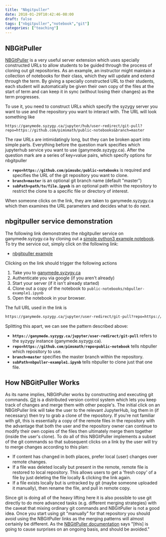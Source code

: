 ```yaml
---
title: "Nbgitpuller"
date: 2018-01-29T10:42:46-08:00
draft: false
tags: ["nbgitpuller","notebook","git"]
categories: ["teaching"]
---
```


## NBGitPuller
[NBGitPuller](https://github.com/data-8/nbgitpuller) is a very useful server
extension which uses specially constructed URLs to allow students to be guided
through the process of cloning out git repositories. As an example, an
instructor might maintain a collection of notebooks for their class, which they
will update and extend through the term. By giving a specially constructed URL
to their students, each student will automatically be given their own copy of
the files at the start of term and can keep it in sync (without losing their
changes) as the term progresses.

To use it, you need to construct URLs which specify the syzygy server you want
to use and the repository you want to interact with. The URL will look something
like 
```http
https://ganymede.syzygy.ca/jupyter/hub/user-redirect/git-pull?repo=https://github.com/pimsmath/public-notebooks&branch=master
```

The raw URLs are intimidatingly long, but they can be broken apart into simple
parts. Everything before the question mark specifies which jupyterhub service
you want to use (ganymede.syzygy.ca). After the question mark are a series of
key=value pairs, which specify options for nbgitpuller

  * **`repo=https://github.com/pimsubc/public-notebooks`** is required and
    specifies the URL of the git repository you want to clone.
  * **`branch=master`** is an optional git branch name (default "master")
  * **`subPath=path/to/file.ipynb`** is an optional path within the repository to
    restrict the clone to a specific file or directory of interest.

When someone clicks on the link, they are taken to ganymede.syzygy.ca which then
examines the URL parameters and decides what to do next.

## nbgitpuller service demonstration

The following link demonstrates the nbgitpuller service on ganymede.syzygy.ca by
cloning out a [simple python3 example
notebook](https://github.com/pimsmath/public-notebooks/blob/master/nbpuller-example1.ipynb).
To try the service out, simply click on the following link:

  * <a href="https://ganymede.syzygy.ca/jupyter/user-redirect/git-pull?repo=https://github.com/pimsmath/public-notebooks&branch=master&subPath=nbpuller-example1.ipynb" target="_blank">nbgitpuller example</a>

Clicking on the link should trigger the following actions

  1. Take you to [ganymede.syzygy.ca](https://ganymede.syzygy.ca)
  2. Authenticate you via google (if you aren't already)
  3. Start your server (if it isn't already started)
  4. Clone out a copy of the notebook to
     `public-notebooks/nbpuller-example1.ipynb`
  5. Open the notebook in your browser.

The full URL used in the link is
```html
https://ganymede.syzygy.ca/jupyter/user-redirect/git-pull?repo=https://github.com/pimsmath/public-notebooks&branch=master&subPath=nbpuller-example1.ipynb
```

Splitting this apart, we can see the pattern described above:

  * **`https://ganymede.syzygy.ca/jupyter/user-redirect/git-pull`** refers to the
    syzygy instance (ganymede.syzygy.ca).
  * **`repo=https://github.com/pimsmath/repo=public-notebook`** tells nbpuller which
    repository to use.
  * **`branch=master`** specifies the master branch within the repository.
  * **`subPath=nbpuller-example1.ipynb`** tells nbpuller to clone just that one
    file.


## How NBGitPuller Works

As its name implies, NBGitPuller works by constructing and executing git
commands. [Git](https://git-scm.com) is a distributed version control system
which lets you keep track of changes and merge them with other people's.  The
initial click on an NBGitPuller link will take the user to the relevant
JupyterHub, log them in (if necessary) then try to grab a clone of the
repository. If you're not familiar with git, this is essentially a copy of the
remote files in the repository with the advantage that both the user and the
repository owner can continue to modify their own copies of the files
then ultimately merge them together (inside the user's clone). To do all of this
NBGitPuller implements a subset of the git commands so that subsequent clicks on
a link by the user will try to merge changes according to this plan:


  * If content has changed in both places, prefer local (user) changes over remote
changes.
  * If a file was deleted locally but present in the remote, remote file is
restored to local repository. This allows users to get a 'fresh copy' of a file
by just deleting the file locally & clicking the link again.
  * If a file exists locally but is untracked by git (maybe someone uploaded it
manually), then rename the file, and pull in remote copy.

Since git is doing all of the heavy lifting here it is also possible to use git
directly to do more advanced tasks (e.g. different merging strategies) with the
caveat that mixing ordinary git commands and NBGitPuller is not a good idea.
Once you start using git "manually" for that repository you should avoid using
the NBGitPuller links as the merging patterns will almost certainly be
different. As the [NBGitPuller
documentation](https://github.com/data-8/nbgitpuller) says "[this] is going to
cause surprises on an ongoing basis, and should be avoided."

